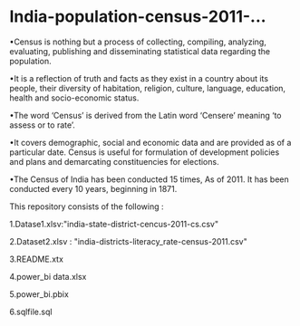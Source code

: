 # India-population-census-2011-...
•Census is nothing but a process of collecting, compiling, analyzing, evaluating, publishing and disseminating statistical data regarding the population.

•It is a reflection of truth and facts as they exist in a country about its people, their diversity of habitation, religion, culture, language, education, health and socio-economic status.

•The word ‘Census’ is derived from the Latin word ‘Censere’ meaning ‘to assess or to rate’.

•It covers demographic, social and economic data and are provided as of a particular date. Census is useful for formulation of development policies and plans and demarcating constituencies for elections.

•The Census of India has been conducted 15 times, As of 2011. It has been conducted every 10 years, beginning in 1871.

This repository consists of the following :

1.Datase1.xlsv:"india-state-district-cencus-2011-cs.csv"

2.Dataset2.xlsv : "india-districts-literacy_rate-census-2011.csv"

3.README.xtx

4.power_bi data.xlsx

5.power_bi.pbix

6.sqlfile.sql
